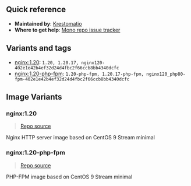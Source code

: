 ## Quick reference
- **Maintained by**:
[Krestomatio](https://github.com/krestomatio)
- **Where to get help**:
[Mono repo issue tracker](https://github.com/krestomatio/container_builder/issues)

## Variants and tags
- [nginx:1.20](#nginx120): `1.20, 1.20.17, nginx120-402e1e42b4ef32d24d4fbc2f66ccb8bb4340dcfc`
- [nginx:1.20-php-fpm](#nginx120-php-fpm): `1.20-php-fpm, 1.20.17-php-fpm, nginx120_php80-fpm-402e1e42b4ef32d24d4fbc2f66ccb8bb4340dcfc`


## Image Variants
### nginx:1.20
> [Repo source](https://github.com/krestomatio/container_builder/tree/master/nginx/nginx120)

Nginx HTTP server image based on CentOS 9 Stream minimal

### nginx:1.20-php-fpm
> [Repo source](https://github.com/krestomatio/container_builder/tree/master/nginx/nginx120_php80-fpm)

PHP-FPM image based on CentOS 9 Stream minimal

